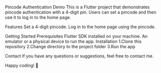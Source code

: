 Pincode Authentication Demo
This is a Flutter project that demonstrates pincode authentication with a 4-digit pin. Users can set a pincode and then use it to log in to the home page.

Features
Set a 4-digit pincode.
Log in to the home page using the pincode.

Getting Started
Prerequisites
Flutter SDK installed on your machine.
An emulator or a physical device to run the app.
Installation
1.Clone this repository
2.Change directory to the project folder
3.Run the app

Contact
If you have any questions or suggestions, feel free to contact me.

Happy coding! 🚀

